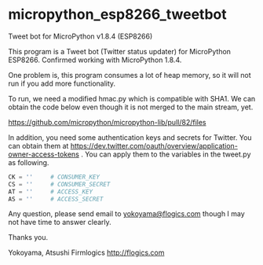 # micropython_esp8266_tweetbot
Tweet bot for MicroPython v1.8.4 (ESP8266)

This program is a Tweet bot (Twitter status updater) for MicroPython ESP8266.
Confirmed working with MicroPython 1.8.4.

One problem is, this program consumes a lot of heap memory, so it will not run
if you add more functionality.

To run, we need a modified hmac.py which is compatible with SHA1.  We can
obtain the code below even though it is not merged to the main stream, yet.

https://github.com/micropython/micropython-lib/pull/82/files

In addition, you need some authentication keys and secrets for Twitter.
You can obtain
them at https://dev.twitter.com/oauth/overview/application-owner-access-tokens .
You can apply them to the variables in the tweet.py as following.

```python
CK = ''     # CONSUMER_KEY
CS = ''     # CONSUMER_SECRET
AT = ''     # ACCESS_KEY
AS = ''     # ACCESS_SECRET
```

Any question, please send email to yokoyama@flogics.com though I may not have time to answer clearly.

Thanks you.

Yokoyama, Atsushi
Firmlogics
http://flogics.com
